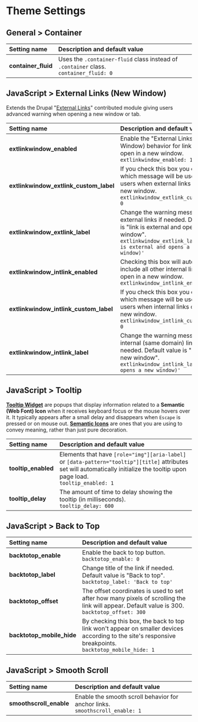 
Theme Settings
==========

## General > Container

| Setting name | Description and default value |
|:--|:--|
| **container_fluid** | Uses the `.container-fluid` class instead of `.container` class.<br>`container_fluid: 0` |

## JavaScript > External Links (New Window)

Extends the Drupal "[External Links](https://www.drupal.org/project/extlink)" contributed module giving users advanced warning when opening a new window or tab.

| Setting name | Description and default value |
|:--|:--|
| **extlinkwindow_enabled** | Enable the "External Links" (New Window) behavior for links which open in a new window.<br>`extlinkwindow_enabled: 1` |
| **extlinkwindow_extlink_custom_label** | If you check this box you can choose which message will be used to warn users when external links open in a new window.<br>`extlinkwindow_extlink_custom_label: 0` |
| **extlinkwindow_extlink_label** | Change the warning message of the external links if needed. Default value is "link is external and opens new window".<br>`extlinkwindow_extlink_label: '(link is external and opens a new window)'` |
| **extlinkwindow_intlink_enabled** | Checking this box will automatically include all other internal links that open in a new window.<br>`extlinkwindow_intlink_enabled: 0` |
| **extlinkwindow_intlink_custom_label** | If you check this box you can choose which message will be used to warn users when internal links open in a new window.<br>`extlinkwindow_intlink_custom_label: 0` |
| **extlinkwindow_intlink_label** | Change the warning message of the internal (same domain) links if needed. Default value is "link opens new window".<br>`extlinkwindow_intlink_label: '(link opens a new window)'` |

## JavaScript > Tooltip

**[Tooltip Widget](https://www.w3.org/TR/wai-aria-practices-1.1/#tooltip)** are popups that display information related to a **Semantic (Web Font) Icon** when it receives keyboard focus or the mouse hovers over it. It typically appears after a small delay and disappears when `Escape` is pressed or on mouse out. **[Semantic Icons](https://www.w3.org/WAI/WCAG21/Techniques/aria/ARIA24.html)** are ones that you are using to convey meaning, rather than just pure decoration.

| Setting name | Description and default value |
|:--|:--|
| **tooltip_enabled** | Elements that have `[role="img"][aria-label]` or `[data-pattern="tooltip"][title]` attributes set will automatically initialize the tooltip upon page load.<br>`tooltip_enabled: 1` |
| **tooltip_delay** | The amount of time to delay showing the tooltip (in milliseconds).<br>`tooltip_delay: 600` |

## JavaScript > Back to Top

| Setting name | Description and default value |
|:--|:--|
| **backtotop_enable** | Enable the back to top button.<br>`backtotop_enable: 0` |
| **backtotop_label** | Change title of the link if needed. Default value is "Back to top".<br>`backtotop_label: 'Back to top'` |
| **backtotop_offset** | The offset coordinates is used to set after how many pixels of scrolling the link will appear. Default value is 300.<br>`backtotop_offset: 300` |
| **backtotop_mobile_hide** | By checking this box, the back to top link won't appear on smaller devices according to the site's responsive breakpoints.<br>`backtotop_mobile_hide: 1` |

## JavaScript > Smooth Scroll

| Setting name | Description and default value |
|:--|:--|
| **smoothscroll_enable** | Enable the smooth scroll behavior for anchor links.<br>`smoothscroll_enable: 1` |